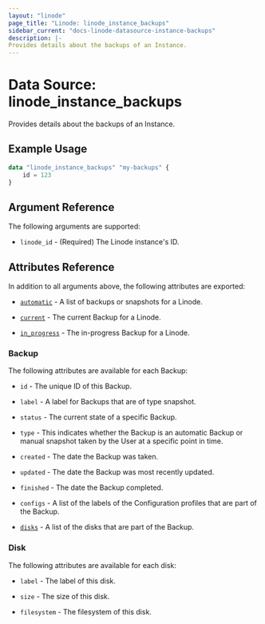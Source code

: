 ```yaml
---
layout: "linode"
page_title: "Linode: linode_instance_backups"
sidebar_current: "docs-linode-datasource-instance-backups"
description: |-
Provides details about the backups of an Instance.
---
```


# Data Source: linode\_instance_backups

Provides details about the backups of an Instance.

## Example Usage

```terraform
data "linode_instance_backups" "my-backups" {
    id = 123
}
```

## Argument Reference

The following arguments are supported:

* `linode_id` - (Required) The Linode instance's ID.

## Attributes Reference

In addition to all arguments above, the following attributes are exported:

* [`automatic`](#backup) - A list of backups or snapshots for a Linode.

* [`current`](#backup) - The current Backup for a Linode.

* [`in_progress`](#backup) - The in-progress Backup for a Linode.

### Backup

The following attributes are available for each Backup:

* `id` - The unique ID of this Backup.

* `label` - A label for Backups that are of type snapshot.

* `status` - The current state of a specific Backup.

* `type` - This indicates whether the Backup is an automatic Backup or manual snapshot taken by the User at a specific point in time.

* `created` - The date the Backup was taken.

* `updated` - The date the Backup was most recently updated.

* `finished` - The date the Backup completed.

* `configs` - A list of the labels of the Configuration profiles that are part of the Backup.

* [`disks`](#disk) - A list of the disks that are part of the Backup.

### Disk

The following attributes are available for each disk:

* `label` - The label of this disk.

* `size` - The size of this disk.

* `filesystem` - The filesystem of this disk.
